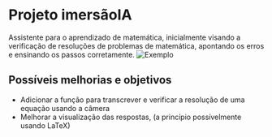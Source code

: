 # Projeto imersãoIA
Assistente para o aprendizado de matemática, inicialmente visando a verificação de resoluções de problemas de matemática, apontando os erros e ensinando os passos corretamente.
![Exemplo](https://i.imgur.com/5QO8gx5.png)
## Possíveis melhorias e objetivos
 - Adicionar a função para transcrever e verificar a resolução de uma
   equação usando a câmera
 - Melhorar a visualização das respostas, (a princípio possívelmente usando LaTeX)
